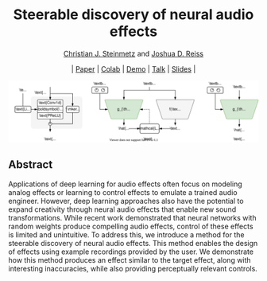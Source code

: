 <div align="center">

# Steerable discovery of neural audio effects 

[Christian J. Steinmetz](https://www.christiansteinmetz.com/)  and  [Joshua D. Reiss](http://www.eecs.qmul.ac.uk/~josh/)

| [Paper]() | [Colab]() | [Demo]() | [Talk]() | [Slides]() |

<img src="docs/assets/steerable-headline.svg">

</div>

## Abstract
Applications of deep learning for audio effects often focus on modeling analog effects or learning to control effects to emulate a trained audio engineer. 
However, deep learning approaches also have the potential to expand creativity through neural audio effects that enable new sound transformations. 
While recent work demonstrated that neural networks with random weights produce compelling audio effects, control of these effects is limited and unintuitive.
To address this, we introduce a method for the steerable discovery of neural audio effects.
This method enables the design of effects using example recordings provided by the user. 
We demonstrate how this method produces an effect similar to the target effect, along with interesting inaccuracies, while also providing perceptually relevant controls.